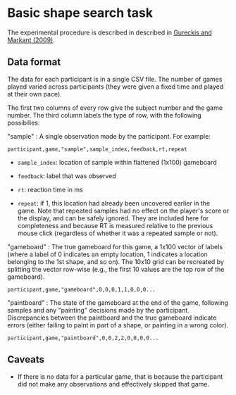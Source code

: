 # Basic shape search task

The experimental procedure is described in described in [Gureckis and Markant (2009)](http://gureckislab.org/papers/GureckisMarkantCogSci2009.pdf).


## Data format


The data for each participant is in a single CSV file. The number of games played varied across participants (they were given a fixed time and played at their own pace). 

The first two columns of every row give the subject number and the game number. The third column labels the type of row, with the following possibilies:

"sample"
: A single observation made by the participant. For example:

```    
participant,game,"sample",sample_index,feedback,rt,repeat
```

- ```sample_index```: location of sample within flattened (1x100) gameboard

- ```feedback```: label that was observed

- ```rt```: reaction time in ms

- ```repeat```: if 1, this location had already been uncovered earlier in the game. Note that repeated samples had no effect on the player's score or the display, and can be safely ignored. They are included here for completeness and because RT is measured relative to the previous mouse click (regardless of whether it was a repeated sample or not).

"gameboard"
: The true gameboard for this game, a 1x100 vector of labels (where a label of 0 indicates an empty location, 1 indicates a location belonging to the 1st shape, and so on). The 10x10 grid can be recreated by splitting the vector row-wise (e.g., the first 10 values are the top row of the gameboard).

```
participant,game,"gameboard",0,0,0,1,1,0,0,0...
```

"paintboard"
: The state of the gameboard at the end of the game, following samples and any "painting" decisions made by the participant. Discrepancies between the paintboard and the true gameboard indicate errors (either failing to paint in part of a shape, or painting in a wrong color).

```
participant,game,"paintboard",0,0,2,2,0,0,0,0...
```


## Caveats

- If there is no data for a particular game, that is because the participant did not make any observations and effectively skipped that game.
